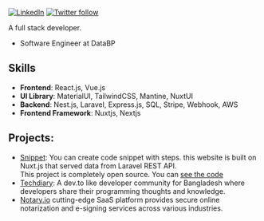 [![LinkedIn](https://img.shields.io/badge/%20-Connect-black?color=14171A&labelColor=212121&logo=linkedin&logoColor=ffffff)](https://www.linkedin.com/in/shoaibbsharif)
[![Twitter follow](https://img.shields.io/twitter/follow/ShoaibBinSharif?style=social)](https://twitter.com/ShoaibBinSharif)

A full stack developer. 

- Software Engineer at DataBP

## Skills
- **Frontend**: React.js, Vue.js
- **UI Library**: MaterialUI, TailwindCSS, Mantine, NuxtUI
- **Backend**: Nest.js, Laravel, Express.js, SQL, Stripe, Webhook, AWS
- **Frontend Framework**: Nuxtjs, Nextjs

## Projects:

- [Snippet](https://snippet.shoaibsharif.dev):
  You can create code snippet with steps. this website is built on Nuxt.js that served data from Laravel REST API.<br>
  This project is completely open source. You can [see the code](https://github.com/shoaibsharif/snippet_frontend)
- [Techdiary](https://www.techdiary.dev):
  A dev.to like developer community for Bangladesh where developers share their programming thoughts and knowledge.
- [Notary.io](https://notary.io)
  cutting-edge SaaS platform provides secure online notarization and e-signing services across various industries.

